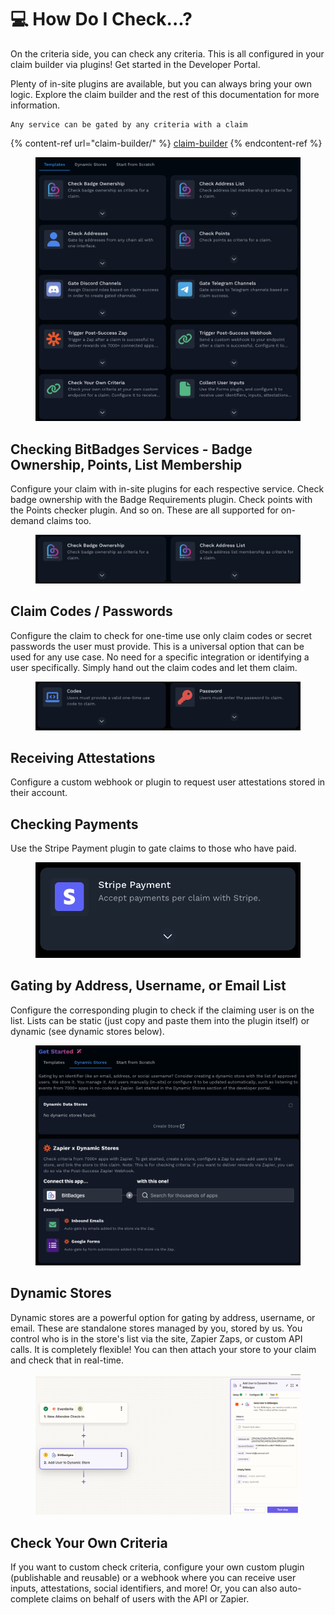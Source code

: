 # 💻 How Do I Check...?

On the criteria side, you can check any criteria. This is all configured in your claim builder via plugins! Get started in the Developer Portal.

Plenty of in-site plugins are available, but you can always bring your own logic. Explore the claim builder and the rest of this documentation for more information.

```
Any service can be gated by any criteria with a claim
```

{% content-ref url="claim-builder/" %}
[claim-builder](claim-builder/)
{% endcontent-ref %}

<figure><img src="../.gitbook/assets/image (224).png" alt=""><figcaption></figcaption></figure>

## Checking BitBadges Services - Badge Ownership, Points, List Membership

Configure your claim with in-site plugins for each respective service. Check badge ownership with the Badge Requirements plugin. Check points with the Points checker plugin. And so on. These are all supported for on-demand claims too.

<figure><img src="../.gitbook/assets/Screenshot 2025-03-17 at 8.47.22 AM.png" alt=""><figcaption></figcaption></figure>

## Claim Codes / Passwords

Configure the claim to check for one-time use only claim codes or secret passwords the user must provide. This is a universal option that can be used for any use case. No need for a specific integration or identifying a user specifically. Simply hand out the claim codes and let them claim.



<figure><img src="../.gitbook/assets/Screenshot 2025-03-17 at 8.46.31 AM.png" alt=""><figcaption></figcaption></figure>

## Receiving Attestations

Configure a custom webhook or plugin to request user attestations stored in their account.

## Checking Payments

Use the Stripe Payment plugin to gate claims to those who have paid.



<figure><img src="../.gitbook/assets/Screenshot 2025-03-17 at 8.45.49 AM.png" alt=""><figcaption></figcaption></figure>

## Gating by Address, Username, or Email List

Configure the corresponding plugin to check if the claiming user is on the list. Lists can be static (just copy and paste them into the plugin itself) or dynamic (see dynamic stores below).

<figure><img src="../.gitbook/assets/Screenshot 2025-03-17 at 8.48.22 AM.png" alt=""><figcaption></figcaption></figure>



## Dynamic Stores

Dynamic stores are a powerful option for gating by address, username, or email. These are standalone stores managed by you, stored by us. You control who is in the store's list via the site, Zapier Zaps, or custom API calls. It is completely flexible! You can then attach your store to your claim and check that in real-time.

<figure><img src="../.gitbook/assets/image.png" alt=""><figcaption></figcaption></figure>

## Check Your Own Criteria

If you want to custom check criteria, configure your own custom plugin (publishable and reusable) or a webhook where you can receive user inputs, attestations, social identifiers, and more! Or, you can also auto-complete claims on behalf of users with the API or Zapier.
